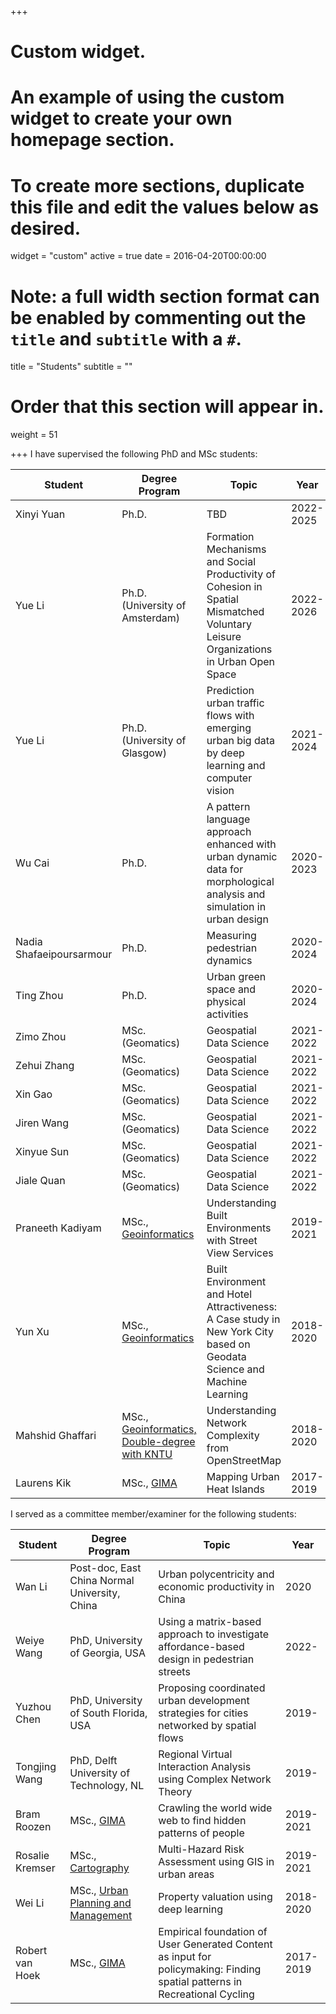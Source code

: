 +++
# Custom widget.
# An example of using the custom widget to create your own homepage section.
# To create more sections, duplicate this file and edit the values below as desired.
widget = "custom"
active = true
date = 2016-04-20T00:00:00

# Note: a full width section format can be enabled by commenting out the `title` and `subtitle` with a `#`.
title = "Students"
subtitle = ""

# Order that this section will appear in.
weight = 51


+++
I have supervised the following PhD and MSc students:

Student| Degree Program| Topic | Year
-------|--------| ------|------| 
Xinyi Yuan|Ph.D.|TBD|2022-2025
Yue Li|Ph.D. (University of Amsterdam)|Formation Mechanisms and Social Productivity of Cohesion in Spatial Mismatched Voluntary Leisure Organizations in Urban Open Space|2022-2026
Yue Li|Ph.D.(University of Glasgow)|Prediction urban traffic flows with emerging urban big data by deep learning and computer vision|2021-2024
Wu Cai|Ph.D.|A pattern language approach enhanced with urban dynamic data for morphological analysis and simulation in urban design|2020-2023
Nadia Shafaeipoursarmour |Ph.D.|Measuring pedestrian dynamics|2020-2024
Ting Zhou|Ph.D.|Urban green space and physical activities|2020-2024
Zimo Zhou|MSc. (Geomatics)|Geospatial Data Science|2021-2022
Zehui Zhang|MSc. (Geomatics)|Geospatial Data Science|2021-2022
Xin Gao|MSc. (Geomatics)|Geospatial Data Science|2021-2022
Jiren Wang|MSc. (Geomatics)|Geospatial Data Science|2021-2022
Xinyue Sun|MSc. (Geomatics)|Geospatial Data Science|2021-2022
Jiale Quan|MSc. (Geomatics)|Geospatial Data Science|2021-2022
Praneeth Kadiyam|MSc., [Geoinformatics](https://www.itc.nl/education/studyfinder/geo-information-science-earth-observation/)| Understanding Built Environments with Street View Services|2019-2021
Yun Xu|MSc., [Geoinformatics](https://www.itc.nl/education/studyfinder/geo-information-science-earth-observation/)| Built Environment and Hotel Attractiveness: A Case study in New York City based on Geodata Science and Machine Learning|2018-2020
Mahshid Ghaffari|MSc., [Geoinformatics, Double-degree with KNTU](https://en.kntu.ac.ir/faculties/geodesy-geomatics-engineering/)|Understanding Network Complexity from OpenStreetMap|2018-2020
Laurens Kik|MSc., [GIMA](https://www.uu.nl/masters/en/geographical-information-management-and-applications-gima)| Mapping Urban Heat Islands|2017-2019


I served as a committee member/examiner for the following students:

Student| Degree Program| Topic | Year
-------|--------| ------|------| 
Wan Li|Post-doc, East China Normal University, China|Urban polycentricity and economic productivity in China|2020
Weiye Wang|PhD, University of Georgia, USA|Using a matrix-based approach to investigate affordance-based design in pedestrian streets|2022-
Yuzhou Chen|PhD, University of South Florida, USA|Proposing coordinated urban development strategies for cities networked by spatial flows|2019-
Tongjing Wang|PhD, Delft University of Technology, NL|Regional Virtual Interaction Analysis using Complex Network Theory|2019-
Bram Roozen|MSc., [GIMA](https://www.uu.nl/masters/en/geographical-information-management-and-applications-gima)| Crawling the world wide web to find hidden patterns of people|2019-2021
Rosalie Kremser|MSc., [Cartography](https://cartographymaster.eu/)|Multi-Hazard Risk Assessment using GIS in urban areas|2019-2021
Wei Li|MSc., [Urban Planning and Management](https://www.itc.nl/education/studyfinder/geo-information-science-earth-observation/specialization/urban-planning-and-management/)|Property valuation using deep learning|2018-2020
Robert van Hoek|MSc., [GIMA](https://www.uu.nl/masters/en/geographical-information-management-and-applications-gima)| Empirical foundation of User Generated Content as input for policymaking: Finding spatial patterns in Recreational Cycling|2017-2019
